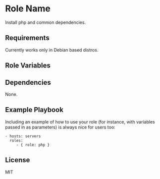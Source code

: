 Role Name
=========

Install php and common dependencies.

Requirements
------------

Currently works only in Debian based distros.

Role Variables
--------------


Dependencies
------------

None.

Example Playbook
----------------

Including an example of how to use your role (for instance, with variables passed in as parameters) is always nice for users too:

    - hosts: servers
      roles:
         - { role: php }

License
-------

MIT
